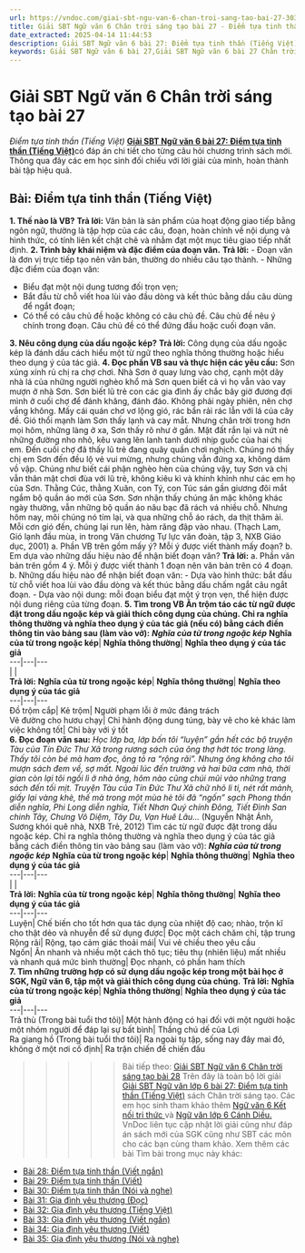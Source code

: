```yaml
---
url: https://vndoc.com/giai-sbt-ngu-van-6-chan-troi-sang-tao-bai-27-303864
title: Giải SBT Ngữ văn 6 Chân trời sáng tạo bài 27 - Điểm tựa tinh thần (Tiếng Việt) - VnDoc.com
date_extracted: 2025-04-14 11:44:53
description: Giải SBT Ngữ văn 6 bài 27: Điểm tựa tinh thần (Tiếng Việt) sách Chân trời sáng tạo với cuộc sống có đáp án chi tiết cho các bạn cùng tham khảo.
keywords: Giải SBT Ngữ văn 6 bài 27,Giải SBT Ngữ văn 6 bài 27 Chân trời sáng tạo,Giải sách bài tập Ngữ văn CTST lớp 6,Ngữ văn lớp 6 Chân trời sáng tạo,giải bài tập ngữ văn lớp 6,bài Điểm tựa tinh thần (Tiếng Việt)
---
```


# Giải SBT Ngữ văn 6 Chân trời sáng tạo bài 27
 _Điểm tựa tinh thần \(Tiếng Việt\)_
[**Giải SBT Ngữ văn 6 bài 27: Điểm tựa tinh thần \(Tiếng Việt\)**](<https://vndoc.com/giai-sbt-ngu-van-6-chan-troi-sang-tao-bai-27-303864>)có đáp án chi tiết cho từng câu hỏi chương trình sách mới. Thông qua đây các em học sinh đối chiếu với lời giải của mình, hoàn thành bài tập hiệu quả.
## Bài: Điểm tựa tinh thần \(Tiếng Việt\)
**1\. Thế nào là VB?**
**Trả lời:**
Văn bản là sản phẩm của hoạt động giao tiếp bằng ngôn ngữ, thường là tập hợp của các câu, đoạn, hoàn chỉnh về nội dung và hình thức, có tính liên kết chặt chẽ và nhằm đạt một mục tiêu giao tiếp nhất định.
**2\. Trình bày khái niệm và đặc điểm của đoạn văn.**
**Trả lời:**
\- Đoạn văn là đơn vị trực tiếp tạo nên văn bản, thường do nhiều câu tạo thành.
\- Những đặc điểm của đoạn văn:
  * Biểu đạt một nội dung tương đối trọn vẹn;
  * Bắt đầu từ chỗ viết hoa lùi vào đầu dòng và kết thúc bằng dầu câu dùng để ngắt đoạn;
  * Có thể có câu chủ đề hoặc không có câu chủ đề. Câu chủ đề nêu ý chính trong đoạn. Câu chủ đề có thể đứng đầu hoặc cuối đoạn văn.

**3\. Nêu công dụng của dấu ngoặc kép?**
**Trả lời:**
Công dụng của dấu ngoặc kép là đánh dấu cách hiểu một từ ngữ theo nghĩa thông thường hoặc hiểu theo dụng ý của tác giả.
**4\. Đọc phần VB sau và thực hiện các yêu cầu:**
Sơn xúng xính rủ chị ra chợ chơi. Nhà Sơn ở quay lưng vào chợ, cạnh một dãy nhà lá của những người nghèo khổ mà Sơn quen biết cả vì họ vẫn vào vay mượn ở nhà Sơn. Sơn biết lũ trẻ con các gia đình ấy chắc bây giờ đương đợi mình ở cuối chợ để đánh khăng, đánh đáo.
Không phải ngày phiên, nên chợ vắng không. Mấy cái quán chơ vơ lộng gió, rác bẩn rải rác lẫn với lá của cây đề. Gió thổi mạnh làm Sơn thấy lạnh và cay mắt. Nhưng chân trời trong hơn mọi hôm, những làng ở xa, Sơn thấy rõ như ở gần. Mặt đất rắn lại và nứt nẻ những đường nho nhỏ, kêu vang lên lanh tanh dưới nhịp guốc của hai chị em.
Đến cuối chợ đã thấy lũ trẻ đang quây quần chơi nghịch. Chúng nó thấy chị em Sơn đến đều lộ vẻ vui mừng, nhưng chúng vẫn đứng xa, không dám vồ vập. Chúng như biết cái phận nghèo hèn của chúng vậy, tuy Sơn và chị vẫn thân mật chơi đùa với lũ trẻ, không kiêu kì và khinh khỉnh như các em họ của Sơn.
Thằng Cúc, thằng Xuân, con Tý, con Túc sán gần giương đôi mắt ngắm bộ quần áo mới của Sơn. Sơn nhận thấy chúng ăn mặc không khác ngày thường, vẫn những bộ quần áo nâu bạc đã rách vá nhiều chỗ. Nhưng hôm nay, môi chúng nó tím lại, và qua những chỗ áo rách, da thịt thâm ải. Mỗi cơn gió đến, chúng lại run lên, hàm răng đập vào nhau.
\(Thạch Lam, Gió lạnh đầu mùa, in trong Văn chương Tự lực văn đoàn, tập 3, NXB Giáo dục, 2001\)
a. Phần VB trên gồm mấy ý? Mỗi ý được viết thành mấy đoạn?
b. Em dựa vào những dấu hiệu nào để nhận biết đoạn văn?
**Trả lời:**
a. Phần văn bản trên gồm 4 ý.
Mỗi ý được viết thành 1 đoạn nên văn bản trên có 4 đoạn.
b. Những dấu hiệu nào để nhận biết đoạn văn:
\- Dựa vào hình thức: bắt đầu từ chỗ viết hoa lùi vào đầu dòng và kết thúc bằng dấu chấm ngắt câu ngắt đoạn.
\- Dựa vào nội dung: mỗi đoạn biểu đạt một ý trọn vẹn, thể hiện được nội dung riêng của từng đoạn.
**5\. Tìm trong VB Ăn trộm táo các từ ngữ được đặt trong dấu ngoặc kép và giải thích công dụng của chúng. Chỉ ra nghĩa thông thường và nghĩa theo dụng ý của tác giả \(nếu có\) bằng cách điền thông tin vào bảng sau \(làm vào vở\):**
_**Nghĩa của từ trong ngoặc kép**_
**Nghĩa của từ trong ngoặc kép**| **Nghĩa thông thường**| **Nghĩa theo dụng ý của tác giả**  
---|---|---  
| |   
**Trả lời:**
**Nghĩa của từ trong ngoặc kép**| **Nghĩa thông thường**| **Nghĩa theo dụng ý của tác giả**  
---|---|---  
Đồ trộm cắp| Kẻ trộm| Người phạm lỗi ở mức đáng trách  
Vẽ đường cho hươu chạy| Chỉ hành động dung túng, bày vẽ cho kẻ khác làm việc không tốt| Chỉ bày với ý tốt  
**6\. Đọc đoạn văn sau:**
_Học lớp ba, lớp bốn tôi “luyện” gần hết các bộ truyện Tàu của Tín Đức Thư Xã trong rương sách của ông thợ hớt tóc trong làng. Thấy tôi còn bé mà ham đọc, ông tỏ ra “rộng rãi”. Nhưng ông không cho tôi mượn sách đem về, sợ mất. Ngoài lúc đến trường và hai bữa cơm nhà, thời gian còn lại tôi ngồi lì ở nhà ông, hôm nào cũng chúi mũi vào những trang sách đến tối mịt. Truyện Tàu của Tín Đức Thư Xã chữ nhỏ li ti, nét rất mảnh, giấy lại vàng khè, thế mà trong một mùa hè tôi đã “ngốn” sạch Phong thần diễn nghĩa, Phi Long diễn nghĩa, Tiết Nhơn Quý chính Đông, Tiết Đình San chinh Tây, Chưng Vô Diệm, Tây Du, Vạn Huê Lâu..._
\(Nguyễn Nhật Ánh, Sương khói quê nhà, NXB Trẻ, 2012\)
Tìm các từ ngữ được đặt trong dấu ngoặc kép. Chỉ ra nghĩa thông thường và nghĩa theo dụng ý của tác giả bằng cách điền thông tin vào bảng sau \(làm vào vở\):
**_Nghĩa của từ trong ngoặc kép_**
**Nghĩa của từ trong ngoặc kép**| **Nghĩa thông thường**| **Nghĩa theo dụng ý của tác giả**  
---|---|---  
| |   
**Trả lời:**
**Nghĩa của từ trong ngoặc kép**| **Nghĩa thông thường**| **Nghĩa theo dụng ý của tác giả**  
---|---|---  
Luyện| Chế biến cho tốt hơn qua tác dụng của nhiệt độ cao; nhào, trộn kĩ cho thật dẻo và nhuyễn để sử dụng được| Đọc một cách chăm chỉ, tập trung  
Rộng rãi| Rộng, tạo cảm giác thoải mái| Vui vẻ chiều theo yêu cầu  
Ngốn| Ăn nhanh và nhiều một cách thô tục; tiêu thụ \(nhiên liệu\) mất nhiều và nhanh quá mức bình thường| Đọc nhanh, có phần ham thích  
**7\. Tìm những trường hợp có sử dụng dấu ngoặc kép trong một bài học ở SGK, Ngữ văn 6, tập một và giải thích công dụng của chúng.**
**Trả lời:**
**Nghĩa của từ trong ngoặc kép**| **Nghĩa thông thường**| **Nghĩa theo dụng ý của tác giả**  
---|---|---  
Trả thù \(Trong bài tuổi thơ tôi\)| Một hành động có hại đối với một người hoặc một nhóm người để đáp lại sự bất bình| Thắng chú dế của Lợi  
Ra giang hồ \(Trong bài tuổi thơ tôi\)| Ra ngoài tụ tập, sống nay đây mai đó, không ở một nơi cố định| Ra trận chiến để chiến đấu  
>>>>> Bài tiếp theo: [Giải SBT Ngữ văn 6 Chân trời sáng tạo bài 28](<https://vndoc.com/giai-sbt-ngu-van-6-chan-troi-sang-tao-bai-28-303865>)
Trên đây là toàn bộ lời giải [Giải SBT Ngữ văn lớp 6 bài 27: Điểm tựa tinh thần \(Tiếng Việt\)](<https://vndoc.com/giai-sbt-ngu-van-6-chan-troi-sang-tao-bai-27-303864>) sách Chân trời sáng tạo. Các em học sinh tham khảo thêm [Ngữ văn 6 Kết nối tri thức ](<https://vndoc.com/mon-ngu-van-lop6>)và [Ngữ văn lớp 6 Cánh Diều.](<https://vndoc.com/ngu-van-6-sach-canh-dieu>) VnDoc liên tục cập nhật lời giải cũng như đáp án sách mới của SGK cũng như SBT các môn cho các bạn cùng tham khảo.
Xem thêm các bài Tìm bài trong mục này khác:
  * [Bài 28: Điểm tựa tinh thần \(Viết ngắn\)](</giai-sbt-ngu-van-6-chan-troi-sang-tao-bai-28-303865>)
  * [Bài 29: Điểm tựa tinh thần \(Viết\)](</giai-sbt-ngu-van-6-chan-troi-sang-tao-bai-29-303866>)
  * [Bài 30: Điểm tựa tinh thần \(Nói và nghe\)](</giai-sbt-ngu-van-6-chan-troi-sang-tao-bai-30-303867>)
  * [Bài 31: Gia đình yêu thương \(Đọc\)](</giai-sbt-ngu-van-6-chan-troi-sang-tao-bai-31-303876>)
  * [Bài 32: Gia đình yêu thương \(Tiếng Việt\)](</giai-sbt-ngu-van-6-chan-troi-sang-tao-bai-32-303877>)
  * [Bài 33: Gia đình yêu thương \(Viết ngắn\)](</giai-sbt-ngu-van-6-chan-troi-sang-tao-bai-33-303878>)
  * [Bài 34: Gia đình yêu thương \(Viết\)](</giai-sbt-ngu-van-6-chan-troi-sang-tao-bai-34-303879>)
  * [Bài 35: Gia đình yêu thương \(Nói và nghe\)](</giai-sbt-ngu-van-6-chan-troi-sang-tao-bai-35-303881>)

